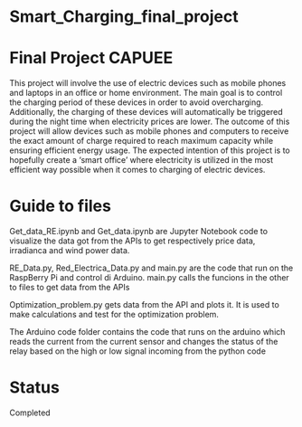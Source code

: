 # Smart_Charging_final_project
# Final Project CAPUEE

This project will involve the use of electric devices such as mobile phones and laptops in an office or home environment. The main goal is to control the charging period of these devices in order to avoid overcharging. Additionally, the charging of these devices will automatically be triggered during the night time when electricity prices are lower. The outcome of this project will allow devices such as mobile phones and computers to receive the exact amount of charge required to reach maximum capacity while ensuring efficient energy usage. The expected intention of this project is to hopefully create a ‘smart office’ where electricity is utilized in the most efficient way possible when it comes to charging of electric devices. 

# Guide to files

Get_data_RE.ipynb and Get_data.ipynb are Jupyter Notebook code to visualize the data got from the APIs to get respectively price data, irradianca and wind power data.

RE_Data.py, Red_Electrica_Data.py and main.py are the code that run on the RaspBerry Pi and control di Arduino. main.py calls the funcions in the other to files to get data from the APIs

Optimization_problem.py gets data from the API and plots it. It is used to make calculations and test for the optimization problem.

The Arduino code folder contains the code that runs on the arduino which reads the current from the current sensor and changes the status of the relay based on the high or low signal incoming from the python code


# Status
Completed

